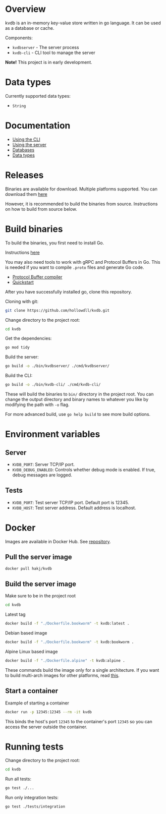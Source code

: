# Overview
kvdb is an in-memory key-value store written in go language. It can be used as a database or cache.

Components:
- `kvdbserver` - The server process
- `kvdb-cli` - CLI tool to manage the server
  
**Note!** This project is in early development.

# Data types

Currently supported data types:
- `String`

# Documentation

- [Using the CLI](./docs/kvdb-cli.md)
- [Using the server](./docs/kvdbserver.md)
- [Databases](./docs/databases.md)
- [Data types](./docs/datatypes.md)

# Releases

Binaries are available for download. Multiple platforms supported. You can download them [here](https://github.com/hollowdll/kvdb/releases)

However, it is recommended to build the binaries from source. Instructions on how to build from source below.

# Build binaries

To build the binaries, you first need to install Go.

Instructions [here](https://go.dev/doc/install)

You may also need tools to work with gRPC and Protocol Buffers in Go. This is needed if you want to compile `.proto` files and generate Go code.

- [Protocol Buffer compiler](https://github.com/protocolbuffers/protobuf#protobuf-compiler-installation)
- [Quickstart](https://grpc.io/docs/languages/go/quickstart/)

After you have successfully installed go, clone this repository.

Cloning with git:
```bash
git clone https://github.com/hollowdll/kvdb.git
```

Change directory to the project root:
```bash
cd kvdb
```

Get the dependencies:
```bash
go mod tidy
```

Build the server:
```bash
go build -o ./bin/kvdbserver/ ./cmd/kvdbserver/
```

Build the CLI:
```bash
go build -o ./bin/kvdb-cli/ ./cmd/kvdb-cli/
```

These will build the binaries to `bin/` directory in the project root. You can change the output directory and binary names to whatever you like by modifying the path with `-o` flag.

For more advanced build, use `go help build` to see more build options.

# Environment variables

## Server

- `KVDB_PORT`: Server TCP/IP port.
- `KVDB_DEBUG_ENABLED`: Controls whether debug mode is enabled. If true, debug messages are logged.

## Tests

- `KVDB_PORT`: Test server TCP/IP port. Default port is 12345.
- `KVDB_HOST`: Test server address. Default address is localhost.

# Docker

Images are available in Docker Hub. See [repository](https://hub.docker.com/r/hakj/kvdb).

## Pull the server image

```bash
docker pull hakj/kvdb
```

## Build the server image

Make sure to be in the project root
```bash
cd kvdb
```
Latest tag
```bash
docker build -f "./Dockerfile.bookworm" -t kvdb:latest .
```
Debian based image
```bash
docker build -f "./Dockerfile.bookworm" -t kvdb:bookworm .
```
Alpine Linux based image
```bash
docker build -f "./Dockerfile.alpine" -t kvdb:alpine .
```

These commands build the image only for a single architecture. If you want to build multi-arch images for other platforms, read [this](https://docs.docker.com/build/building/multi-platform/).

## Start a container

Example of starting a container
```bash
docker run -p 12345:12345 --rm -it kvdb
```
This binds the host's port `12345` to the container's port `12345` so you can access the server outside the container.

# Running tests

Change directory to the project root:
```bash
cd kvdb
```

Run all tests:
```bash
go test ./...
```

Run only integration tests:
```bash
go test ./tests/integration
```
